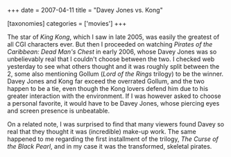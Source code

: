 +++
date = 2007-04-11
title = "Davey Jones vs. Kong"

[taxonomies]
categories = ['movies']
+++

The star of *King Kong*, which I saw in late 2005, was easily the
greatest of all CGI characters ever. But then I proceeded on watching
*Pirates of the Caribbean: Dead Man's Chest* in early 2006, whose Davey
Jones was so unbelievably real that I couldn't choose between the two.
I checked web yesterday to see what others thought and it was roughly
split between the 2, some also mentioning Gollum (*Lord of the Rings*
trilogy) to be the winner. Davey Jones and Kong far exceed the overrated
Gollum, and the two happen to be a tie, even though the Kong lovers
defend him due to his greater interaction with the environment. If I was
however asked to choose a personal favorite, it would have to be Davey
Jones, whose piercing eyes and screen presence is unbeatable.

On a related note, I was surprised to find that many viewers found Davey
so real that they thought it was (incredible) make-up work. The same
happened to me regarding the first installment of the trilogy, *The
Curse of the Black Pearl*, and in my case it was the transformed,
skeletal pirates.
